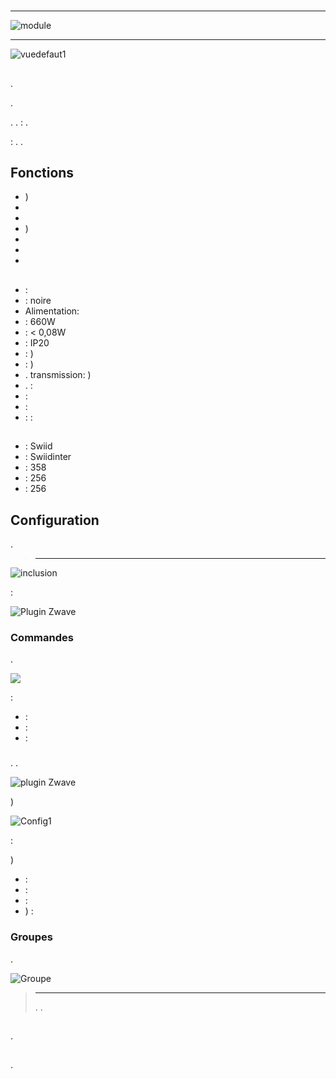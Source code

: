 # 

****

![module](images/swiid.inter/module.jpg)

****

![vuedefaut1](images/swiid.inter/vuedefaut1.jpg)

## 

.

.

. .  : .

 : . .

## Fonctions

-   )
-   
-   
-   )
-   
-   
-   

## 

-    : 
-    : noire
-   Alimentation: 
-    : 660W
-    : &lt; 0,08W
-   : IP20
-   : )
-    : )
-   . transmission: )
-   .  : 
-    : 
-    : 
-    : :

## 

-    : Swiid
-    : Swiidinter
-    : 358
-    : 256
-    : 256

## Configuration

 [](https://doc.jeedom.com/es_ES/plugins/automation%20protocol/openzwave/).

> ****
>
> 

![inclusion](images/swiid.inter/inclusion.jpg)

 :

![Plugin Zwave](images/swiid.inter/information.jpg)

### Commandes

.

![](images/swiid.inter/commandes.jpg)

 :

-    : 
-    : 
-    : 



### 

. .

![ plugin Zwave](images/plugin/bouton_configuration.jpg)

)

![Config1](images/swiid.inter/config1.jpg)

 :

)

-    : 
-    : 
-    : 
-   ) : 

### Groupes

.

![Groupe](images/swiid.inter/groupe.jpg)

> ****
>
> . .

## 

.

## 

.
